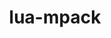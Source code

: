 ---
title: "lua-mpack"
layout: cache
categories: [package, develop]
meta: {"compilers": ["gcc@10.2.1", "gcc@10.5.0", "gcc@13.3.0", "gcc@7.5.0"], "num_specs": 18, "num_specs_by_stack": {"developer-tools": 3, "developer-tools-aarch64-linux-gnu": 7, "developer-tools-manylinux2014": 1, "developer-tools-x86_64_v3-linux-gnu": 7, "root": 18}, "oss": ["centos7", "rhel8", "ubuntu18.04"], "platforms": ["linux"], "stacks": ["developer-tools", "developer-tools-aarch64-linux-gnu", "developer-tools-manylinux2014", "developer-tools-x86_64_v3-linux-gnu", "root"], "targets": ["aarch64", "x86_64_v3"], "versions": ["1.0.12"]}
spec_details: [{"compiler": "gcc@13.3.0", "hash": "2bxulhoxbnwo3nzzkts3jdkwlkg22wkf", "os": "rhel8", "platform": "linux", "size": "-", "stacks": ["developer-tools-aarch64-linux-gnu", "root"], "target": "aarch64", "variants": ["build_system=lua"], "versions": ["1.0.12"]}, {"compiler": "gcc@10.5.0", "hash": "3j5vwku3uqohxflfpap6juzltxs6l4dq", "os": "centos7", "platform": "linux", "size": "-", "stacks": ["developer-tools-x86_64_v3-linux-gnu", "root"], "target": "x86_64_v3", "variants": ["build_system=lua"], "versions": ["1.0.12"]}, {"compiler": "gcc@13.3.0", "hash": "42y2lutnffklpmuzjwbl4yw65opzgsm2", "os": "rhel8", "platform": "linux", "size": "-", "stacks": ["developer-tools-aarch64-linux-gnu", "root"], "target": "aarch64", "variants": ["build_system=lua"], "versions": ["1.0.12"]}, {"compiler": "gcc@7.5.0", "hash": "6675mqh6ocvdv7paecvqozphyvfoge5n", "os": "ubuntu18.04", "platform": "linux", "size": "-", "stacks": ["developer-tools", "root"], "target": "x86_64_v3", "variants": ["build_system=lua"], "versions": ["1.0.12"]}, {"compiler": "gcc@10.5.0", "hash": "6azkeruy4agku4ouq2bg4z7jrsqgjxuu", "os": "centos7", "platform": "linux", "size": "-", "stacks": ["developer-tools-x86_64_v3-linux-gnu", "root"], "target": "x86_64_v3", "variants": ["build_system=lua"], "versions": ["1.0.12"]}, {"compiler": "gcc@10.5.0", "hash": "6gknqpfe3kqcrc6xn5s4kpb6rd33cg4z", "os": "centos7", "platform": "linux", "size": "-", "stacks": ["developer-tools-x86_64_v3-linux-gnu", "root"], "target": "x86_64_v3", "variants": ["build_system=lua"], "versions": ["1.0.12"]}, {"compiler": "gcc@10.5.0", "hash": "7vqdp3djpztfc3jlukuc7zt5zf53ocfd", "os": "centos7", "platform": "linux", "size": "-", "stacks": ["developer-tools-x86_64_v3-linux-gnu", "root"], "target": "x86_64_v3", "variants": ["build_system=lua"], "versions": ["1.0.12"]}, {"compiler": "gcc@13.3.0", "hash": "akexp2etkw4sq4mgmvyubylzooyhk6ro", "os": "rhel8", "platform": "linux", "size": "-", "stacks": ["developer-tools-aarch64-linux-gnu", "root"], "target": "aarch64", "variants": ["build_system=lua"], "versions": ["1.0.12"]}, {"compiler": "gcc@13.3.0", "hash": "bt3p2wf4353y4qsdvjyhyrzjar2lc52m", "os": "rhel8", "platform": "linux", "size": "-", "stacks": ["developer-tools-aarch64-linux-gnu", "root"], "target": "aarch64", "variants": ["build_system=lua"], "versions": ["1.0.12"]}, {"compiler": "gcc@13.3.0", "hash": "cmr7rmbg5z6mdoapw6fpveve3twe7tyv", "os": "rhel8", "platform": "linux", "size": "-", "stacks": ["developer-tools-aarch64-linux-gnu", "root"], "target": "aarch64", "variants": ["build_system=lua"], "versions": ["1.0.12"]}, {"compiler": "gcc@13.3.0", "hash": "ee53xtkc46xxby5rdba7aaugkxe6we2c", "os": "rhel8", "platform": "linux", "size": "-", "stacks": ["developer-tools-aarch64-linux-gnu", "root"], "target": "aarch64", "variants": ["build_system=lua"], "versions": ["1.0.12"]}, {"compiler": "gcc@7.5.0", "hash": "eehqc3futou2l2gfpqne5sfkbtmlgive", "os": "ubuntu18.04", "platform": "linux", "size": "-", "stacks": ["developer-tools", "root"], "target": "x86_64_v3", "variants": ["build_system=lua"], "versions": ["1.0.12"]}, {"compiler": "gcc@10.5.0", "hash": "hjdt4ihaqf7ygbldki7ydskr2oovgtpi", "os": "centos7", "platform": "linux", "size": "-", "stacks": ["developer-tools-x86_64_v3-linux-gnu", "root"], "target": "x86_64_v3", "variants": ["build_system=lua"], "versions": ["1.0.12"]}, {"compiler": "gcc@13.3.0", "hash": "igbsqhjsx5vcw4wanfgvt2he4z4znphe", "os": "rhel8", "platform": "linux", "size": "-", "stacks": ["developer-tools-aarch64-linux-gnu", "root"], "target": "aarch64", "variants": ["build_system=lua"], "versions": ["1.0.12"]}, {"compiler": "gcc@10.2.1", "hash": "odwbjc5av2kiuv3sa7zncpok6krnync7", "os": "centos7", "platform": "linux", "size": "-", "stacks": ["developer-tools-manylinux2014", "root"], "target": "x86_64_v3", "variants": ["build_system=lua"], "versions": ["1.0.12"]}, {"compiler": "gcc@7.5.0", "hash": "pajl6ov7ct26atod5erb6om2yvenpx7i", "os": "ubuntu18.04", "platform": "linux", "size": "-", "stacks": ["developer-tools", "root"], "target": "x86_64_v3", "variants": ["build_system=lua"], "versions": ["1.0.12"]}, {"compiler": "gcc@10.5.0", "hash": "xsv7vpfw7vbv4j4lnrxhacbqtdvsqy4x", "os": "centos7", "platform": "linux", "size": "-", "stacks": ["developer-tools-x86_64_v3-linux-gnu", "root"], "target": "x86_64_v3", "variants": ["build_system=lua"], "versions": ["1.0.12"]}, {"compiler": "gcc@10.5.0", "hash": "zaipaxxygvvyzfkeaah2poroakkhszwy", "os": "centos7", "platform": "linux", "size": "-", "stacks": ["developer-tools-x86_64_v3-linux-gnu", "root"], "target": "x86_64_v3", "variants": ["build_system=lua"], "versions": ["1.0.12"]}]
---